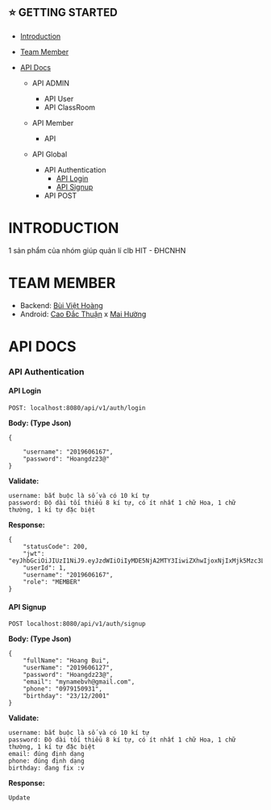 ## ⭐ GETTING STARTED

- [Introduction](#🏷-introduction)
- [Team Member](#team-member)
- [API Docs](#api-docs)

  - API ADMIN
    - API User
    - API ClassRoom
  - API Member

    - API

  - API Global
    - API Authentication
      - [API Login](#api-login)
      - [API Signup](#api-signup)
    - API POST

# INTRODUCTION

1 sản phẩm của nhóm giúp quản lí clb HIT - ĐHCNHN

# TEAM MEMBER

- Backend: [Bùi Việt Hoàng](https://www.facebook.com/MyNameBVH/)
- Android: [Cao Đắc Thuận](https://www.facebook.com/100009048064612/) x [Mai Hường](https://www.facebook.com/100010444626797/)

# API DOCS

### API Authentication

#### API Login

```
POST: localhost:8080/api/v1/auth/login
```

**Body: (Type Json)**

```
{

    "username": "2019606167",
    "password": "Hoangdz23@"
}
```

**Validate:**

```
username: bắt buộc là số và có 10 kí tự
password: Độ dài tối thiểu 8 kí tự, có ít nhất 1 chữ Hoa, 1 chữ thường, 1 kí tự đặc biệt
```

**Response:**

```
{
    "statusCode": 200,
    "jwt": "eyJhbGciOiJIUzI1NiJ9.eyJzdWIiOiIyMDE5NjA2MTY3IiwiZXhwIjoxNjIxMjk5Mzc3LCJpYXQiOjE2MjEyNjMzNzd9.MBNQ_JZomk9GMBXDkxbew_l8vUvveWcX2a4hunxQgSE",
    "userId": 1,
    "username": "2019606167",
    "role": "MEMBER"
}
```

#### API Signup

```
POST localhost:8080/api/v1/auth/signup
```

**Body: (Type Json)**

```
{
    "fullName": "Hoang Bui",
    "userName": "2019606127",
    "password": "Hoangdz23@",
    "email": "mynamebvh@gmail.com",
    "phone": "0979150931",
    "birthday": "23/12/2001"
}
```

**Validate:**

```
username: bắt buộc là số và có 10 kí tự
password: Độ dài tối thiểu 8 kí tự, có ít nhất 1 chữ Hoa, 1 chữ thường, 1 kí tự đặc biệt
email: đúng định dạng
phone: đúng định dạng
birthday: đang fix :v
```

**Response:**

```
Update
```
